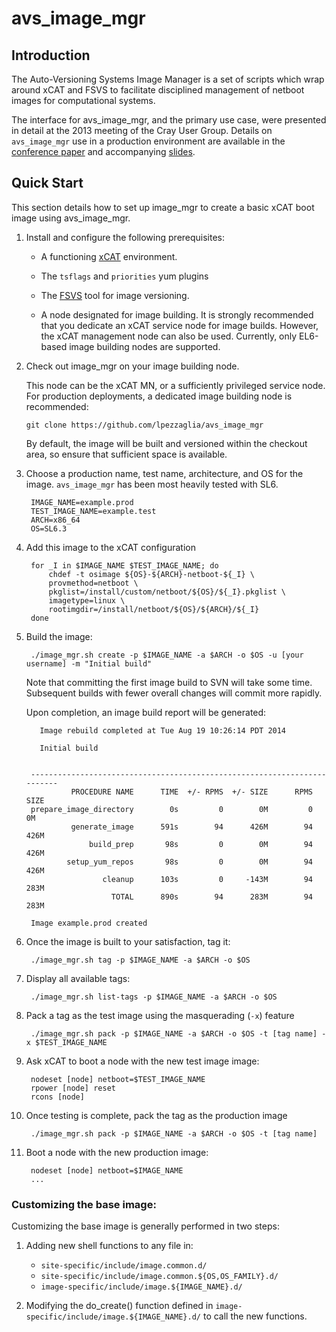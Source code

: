 # avs_image_mgr

## Introduction

The Auto-Versioning Systems Image Manager is a set of scripts which
wrap around xCAT and FSVS to facilitate disciplined management of
netboot images for computational systems.

The interface for avs_image_mgr, and the primary use case, were
presented in detail at the 2013 meeting of the Cray User Group.  Details on `avs_image_mgr` use in a production environment are available in the [conference paper](http://cug.org/proceedings/cug2013_proceedings/includes/files/pap184.pdf) and accompanying [slides](http://cug.org/proceedings/cug2013_proceedings/includes/files/pap184-file2.pdf).

## Quick Start

This section details how to set up image_mgr to create a basic xCAT
boot image using avs_image_mgr.

1. Install and configure the following prerequisites:

    * A functioning [xCAT](http://xcat.sf.net/) environment.  

    * The `tsflags` and `priorities` yum plugins

    * The [FSVS](http://fsvs.tigris.org/) tool for image versioning.

    * A node designated for image building.  It is strongly recommended
      that you dedicate an xCAT service node for image builds.  However,
      the xCAT management node can also be used.  Currently, only
      EL6-based image building nodes are supported.

1.  Check out image_mgr on your image building node.

    This node can be the xCAT MN, or a sufficiently privileged service
    node.  For production deployments, a dedicated image building node is
    recommended:

        git clone https://github.com/lpezzaglia/avs_image_mgr

    By default, the image will be built and versioned within the
    checkout area, so ensure that sufficient space is available.

1. Choose a production name, test name, architecture, and OS for the image.  `avs_image_mgr` has been most heavily tested with SL6.

        IMAGE_NAME=example.prod
        TEST_IMAGE_NAME=example.test
        ARCH=x86_64
        OS=SL6.3

1. Add this image to the xCAT configuration

        for _I in $IMAGE_NAME $TEST_IMAGE_NAME; do 
            chdef -t osimage ${OS}-${ARCH}-netboot-${_I} \
            provmethod=netboot \
            pkglist=/install/custom/netboot/${OS}/${_I}.pkglist \
            imagetype=linux \
            rootimgdir=/install/netboot/${OS}/${ARCH}/${_I}
        done

1. Build the image:

        ./image_mgr.sh create -p $IMAGE_NAME -a $ARCH -o $OS -u [your username] -m "Initial build"

    Note that committing the first image build to SVN will take some
    time.  Subsequent builds with fewer overall changes will commit more
    rapidly.

    Upon completion, an image build report will be generated:

          Image rebuild completed at Tue Aug 19 10:26:14 PDT 2014

          Initial build


        -------------------------------------------------------------------------
                 PROCEDURE NAME      TIME  +/- RPMS  +/- SIZE      RPMS      SIZE
        prepare_image_directory        0s         0        0M         0        0M
                 generate_image      591s        94      426M        94      426M
                     build_prep       98s         0        0M        94      426M
                setup_yum_repos       98s         0        0M        94      426M
                        cleanup      103s         0     -143M        94      283M
                          TOTAL      890s        94      283M        94      283M

        Image example.prod created  

1. Once the image is built to your satisfaction, tag it:

        ./image_mgr.sh tag -p $IMAGE_NAME -a $ARCH -o $OS

1. Display all available tags:

        ./image_mgr.sh list-tags -p $IMAGE_NAME -a $ARCH -o $OS

1. Pack a tag as the test image using the masquerading (`-x`) feature

        ./image_mgr.sh pack -p $IMAGE_NAME -a $ARCH -o $OS -t [tag name] -x $TEST_IMAGE_NAME

1. Ask xCAT to boot a node with the new test image image:

        nodeset [node] netboot=$TEST_IMAGE_NAME
        rpower [node] reset
        rcons [node]

1. Once testing is complete, pack the tag as the production image

        ./image_mgr.sh pack -p $IMAGE_NAME -a $ARCH -o $OS -t [tag name]

1. Boot a node with the new production image:

        nodeset [node] netboot=$IMAGE_NAME
        ...


### Customizing the base image:

Customizing the base image is generally performed in two steps: 

1. Adding new shell functions to any file in:
    * `site-specific/include/image.common.d/`
    * `site-specific/include/image.common.${OS,OS_FAMILY}.d/`
    * `image-specific/include/image.${IMAGE_NAME}.d/`


1. Modifying the do_create() function defined in `image-specific/include/image.${IMAGE_NAME}.d/` to call the new functions.  
